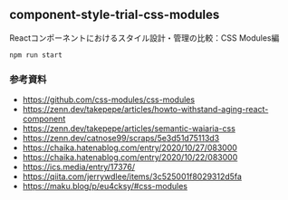 ## component-style-trial-css-modules
Reactコンポーネントにおけるスタイル設計・管理の比較：CSS Modules編

```
npm run start
```

### 参考資料
- https://github.com/css-modules/css-modules
- https://zenn.dev/takepepe/articles/howto-withstand-aging-react-component
- https://zenn.dev/takepepe/articles/semantic-waiaria-css
- https://zenn.dev/catnose99/scraps/5e3d51d75113d3
- https://chaika.hatenablog.com/entry/2020/10/27/083000
- https://chaika.hatenablog.com/entry/2020/10/22/083000
- https://ics.media/entry/17376/
- https://qiita.com/jerrywdlee/items/3c525001f8029312d5fa
- https://maku.blog/p/eu4cksy/#css-modules
